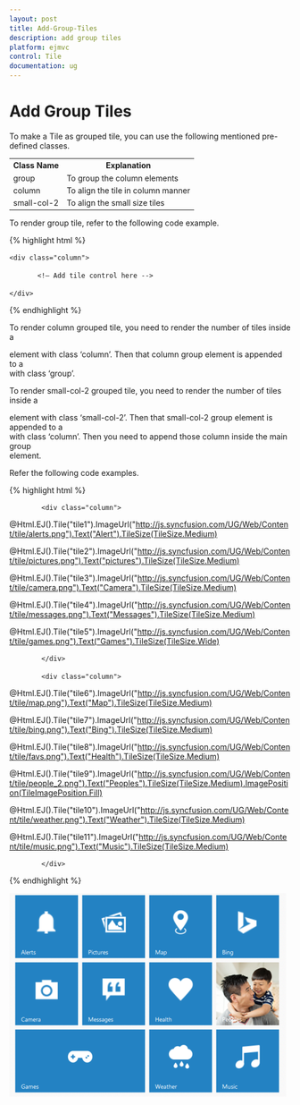 ```yaml
---
layout: post
title: Add-Group-Tiles
description: add group tiles
platform: ejmvc
control: Tile
documentation: ug
---
```


# Add Group Tiles

To make a Tile as grouped tile, you can use the following mentioned pre-defined classes.

<table>
<tr>
<th>
Class Name</th><th>
Explanation</th></tr>
<tr>
<td>
group</td><td>
To group the column elements</td></tr>
<tr>
<td>
column</td><td>
To align the tile in column manner</td></tr>
<tr>
<td>
small-col-2</td><td>
To align the small size tiles</td></tr>
</table>
To render group tile, refer to the following code example.

{% highlight html %}

<div class="group">

    <div class="column">

           <!— Add tile control here -->

    </div>

</div>


{% endhighlight %}


To render column grouped tile, you need to render the number of tiles inside a <div> element with class ‘column’. Then that column group element is appended to a <div> with class ‘group’.     

To render small-col-2 grouped tile, you need to render the number of tiles inside a <div> element with class ‘small-col-2’. Then that small-col-2 group element is appended to a <div> with class ‘column’. Then you need to append those column inside the main group <div> element.                                                     

 Refer the following code examples.

{% highlight html %}

<div class="group">

            <div class="column">

@Html.EJ().Tile("tile1").ImageUrl("http://js.syncfusion.com/UG/Web/Content/tile/alerts.png").Text("Alert").TileSize(TileSize.Medium)

@Html.EJ().Tile("tile2").ImageUrl("http://js.syncfusion.com/UG/Web/Content/tile/pictures.png").Text("pictures").TileSize(TileSize.Medium)

@Html.EJ().Tile("tile3").ImageUrl("http://js.syncfusion.com/UG/Web/Content/tile/camera.png").Text("Camera").TileSize(TileSize.Medium)

@Html.EJ().Tile("tile4").ImageUrl("http://js.syncfusion.com/UG/Web/Content/tile/messages.png").Text("Messages").TileSize(TileSize.Medium)

@Html.EJ().Tile("tile5").ImageUrl("http://js.syncfusion.com/UG/Web/Content/tile/games.png").Text("Games").TileSize(TileSize.Wide)

            </div>

            <div class="column">

@Html.EJ().Tile("tile6").ImageUrl("http://js.syncfusion.com/UG/Web/Content/tile/map.png").Text("Map").TileSize(TileSize.Medium)

@Html.EJ().Tile("tile7").ImageUrl("http://js.syncfusion.com/UG/Web/Content/tile/bing.png").Text("Bing").TileSize(TileSize.Medium)

@Html.EJ().Tile("tile8").ImageUrl("http://js.syncfusion.com/UG/Web/Content/tile/favs.png").Text("Health").TileSize(TileSize.Medium)

@Html.EJ().Tile("tile9").ImageUrl("http://js.syncfusion.com/UG/Web/Content/tile/people_2.png").Text("Peoples").TileSize(TileSize.Medium).ImagePosition(TileImagePosition.Fill)

@Html.EJ().Tile("tile10").ImageUrl("http://js.syncfusion.com/UG/Web/Content/tile/weather.png").Text("Weather").TileSize(TileSize.Medium)

@Html.EJ().Tile("tile11").ImageUrl("http://js.syncfusion.com/UG/Web/Content/tile/music.png").Text("Music").TileSize(TileSize.Medium)

            </div>

</div>


{% endhighlight %}



![](Add-Group-Tiles_images/Add-Group-Tiles_img1.png)



